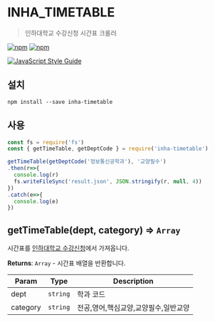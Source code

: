 # INHA_TIMETABLE

> 인하대학교 수강신청 시간표 크롤러

[![npm](https://img.shields.io/npm/v/inha-timetable.svg?style=for-the-badge)](https://www.npmjs.com/package/inha-timetable) [![npm](https://img.shields.io/npm/dt/inha-timetable.svg?style=for-the-badge)](https://www.npmjs.com/package/inha-timetable)

[![JavaScript Style Guide](https://cdn.rawgit.com/standard/standard/master/badge.svg)](https://github.com/standard/standard)

## 설치
```
npm install --save inha-timetable
```

## 사용
```js
const fs = require('fs')
const { getTimeTable, getDeptCode } = require('inha-timetable')

getTimeTable(getDeptCode('정보통신공학과'), '교양필수')
.then(r=>{
  console.log(r)
  fs.writeFileSync('result.json', JSON.stringify(r, null, 4))
})
.catch(e=>{
  console.log(e)
})
```

## getTimeTable(dept, category) ⇒ <code>Array</code>
시간표를 [인하대학교 수강신청](http://sugang.inha.ac.kr)에서 가져옵니다.

**Returns**: <code>Array</code> - 시간표 배열을 반환합니다.

| Param | Type | Description |
| --- | --- | --- |
| dept | <code>string</code> | 학과 코드 |
| category | <code>string</code> | 전공,영어,핵심교양,교양필수,일반교양 |
